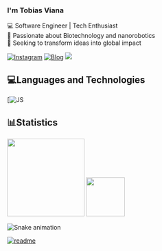 
### I'm Tobias Viana
💻 Software Engineer | Tech Enthusiast  
🧬 Passionate about Biotechnology and nanorobotics   
🚀 Seeking to transform ideas into global impact

[![Instagram](https://img.shields.io/badge/Instagram-E4405F?style=for-the-badge&logo=instagram&logoColor=white)](https://instagram.com/tobiasviana._)
[![Blog](https://img.shields.io/badge/LinkedIn-0077B5?style=for-the-badge&logo=linkedin&logoColor=white)](https://www.linkedin.com/in/tobias-viana-a18a0133b/)
<a href="mailto:tobias.araujo@sou.inteli.edu.br"><img src="https://img.shields.io/badge/Gmail-D14836?style=for-the-badge&logo=gmail&logoColor=white"></a>

## 💻Languages ​​and Technologies
[![JS](https://img.shields.io/badge/JavaScript-F7DF1E?style=for-the-badge&logo=javascript&logoColor=black)

## 📊Statistics
<div>
<img height="180em" src=https://github-readme-stats.vercel.app/api?username=Tobias-Viana&theme=midnight-purple>

<img height="90em" src="https://github-readme-stats.vercel.app/api/top-langs/?username=Tobias-Viana&layout=compact&langs_count-16&theme=midnight-purple" target="_blank">
</div>

![Snake animation](https://github.com/Tobias-Viana/Tobias-Viana/blob/output/github-contribution-grid-snake.svg)



[![readme](https://github-readme-stats.vercel.app/api/pin/?username=Tobias-Viana&repo=Tobias-Viana&theme=react)](https://github.com/Tobias-Viana/Tobias-Viana)
